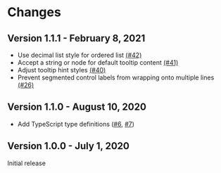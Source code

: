 # Changes

## Version 1.1.1 - February 8, 2021

* Use decimal list style for ordered list [(#42)](https://github.com/broadinstitute/gnomad-browser-toolkit/pull/42)
* Accept a string or node for default tooltip content [(#41)](https://github.com/broadinstitute/gnomad-browser-toolkit/pull/41)
* Adjust tooltip hint styles [(#40)](https://github.com/broadinstitute/gnomad-browser-toolkit/pull/40)
* Prevent segmented control labels from wrapping onto multiple lines [(#26)](https://github.com/broadinstitute/gnomad-browser-toolkit/pull/26)

## Version 1.1.0 - August 10, 2020

* Add TypeScript type definitions ([#6](https://github.com/broadinstitute/gnomad-browser-toolkit/pull/6), [#7](https://github.com/broadinstitute/gnomad-browser-toolkit/pull/7))

## Version 1.0.0 - July 1, 2020

Initial release
